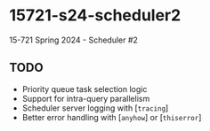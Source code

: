 # 15721-s24-scheduler2
15-721 Spring 2024 - Scheduler #2

## TODO
- Priority queue task selection logic
- Support for intra-query parallelism
- Scheduler server logging with [`tracing`]
- Better error handling with [`anyhow`] or [`thiserror`]

